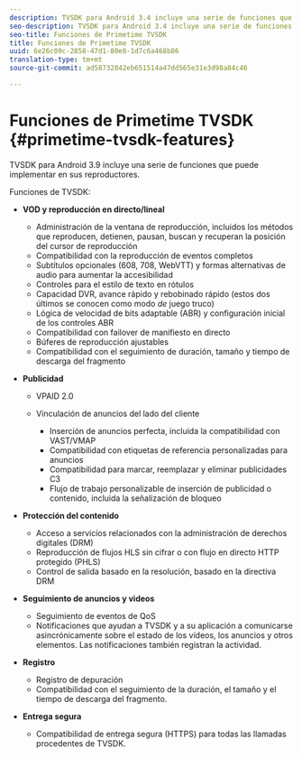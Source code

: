 ```yaml
---
description: TVSDK para Android 3.4 incluye una serie de funciones que puede implementar en sus reproductores.
seo-description: TVSDK para Android 3.4 incluye una serie de funciones que puede implementar en sus reproductores.
seo-title: Funciones de Primetime TVSDK
title: Funciones de Primetime TVSDK
uuid: 6e26c09c-2858-47d1-80e8-1d7c6a468b86
translation-type: tm+mt
source-git-commit: ad58732842eb651514a47dd565e31e3d98a84c46

---
```



# Funciones de Primetime TVSDK {#primetime-tvsdk-features}

TVSDK para Android 3.9 incluye una serie de funciones que puede implementar en sus reproductores.

Funciones de TVSDK:

* **VOD y reproducción en directo/lineal**

   * Administración de la ventana de reproducción, incluidos los métodos que reproducen, detienen, pausan, buscan y recuperan la posición del cursor de reproducción
   * Compatibilidad con la reproducción de eventos completos
   * Subtítulos opcionales (608, 708, WebVTT) y formas alternativas de audio para aumentar la accesibilidad
   * Controles para el estilo de texto en rótulos
   * Capacidad DVR, avance rápido y rebobinado rápido (estos dos últimos se conocen como modo *de* juego truco)
   * Lógica de velocidad de bits adaptable (ABR) y configuración inicial de los controles ABR
   * Compatibilidad con failover de manifiesto en directo
   * Búferes de reproducción ajustables
   * Compatibilidad con el seguimiento de duración, tamaño y tiempo de descarga del fragmento

* **Publicidad**

   * VPAID 2.0
   * Vinculación de anuncios del lado del cliente

      * Inserción de anuncios perfecta, incluida la compatibilidad con VAST/VMAP
      * Compatibilidad con etiquetas de referencia personalizadas para anuncios
      * Compatibilidad para marcar, reemplazar y eliminar publicidades C3
      * Flujo de trabajo personalizable de inserción de publicidad o contenido, incluida la señalización de bloqueo

* **Protección del contenido**

   * Acceso a servicios relacionados con la administración de derechos digitales (DRM)
   * Reproducción de flujos HLS sin cifrar o con flujo en directo HTTP protegido (PHLS)
   * Control de salida basado en la resolución, basado en la directiva DRM

* **Seguimiento de anuncios y videos**

   * Seguimiento de eventos de QoS
   * Notificaciones que ayudan a TVSDK y a su aplicación a comunicarse asincrónicamente sobre el estado de los vídeos, los anuncios y otros elementos. Las notificaciones también registran la actividad.

* **Registro**

   * Registro de depuración
   * Compatibilidad con el seguimiento de la duración, el tamaño y el tiempo de descarga del fragmento.

* **Entrega segura**

   * Compatibilidad de entrega segura (HTTPS) para todas las llamadas procedentes de TVSDK.